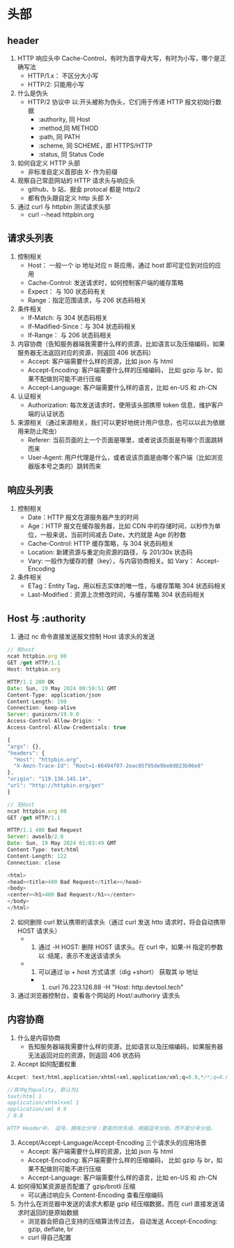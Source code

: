 # 头部

## header

1. HTTP 响应头中 Cache-Control，有时为首字母大写，有时为小写，哪个是正确写法
   - HTTP/1.x： 不区分大小写
   - HTTP/2: 只能用小写
2. 什么是伪头
   - HTTP/2 协议中 以:开头被称为伪头，它们用于传递 HTTP 报文初始行数据
     - :authority, 同 Host
     - :method,同 METHOD
     - :path, 同 PATH
     - :scheme, 同 SCHEME，即 HTTPS/HTTP
     - :status, 同 Status Code
3. 如何自定义 HTTP 头部
   - 非标准自定义首部由 X- 作为前缀
4. 观察自己常逛网站的 HTTP 请求头与响应头
   - github、b 站、掘金 protocal 都是 http/2
   - 都有伪头跟自定义 http 头部 X-
5. 通过 curl 与 httpbin 测试请求头部
   - curl --head httpbin.org

## 请求头列表

1. 控制相关
   - Host： 一般一个 ip 地址对应 n 哥应用，通过 host 即可定位到对应的应用
   - Cache-Control: 发送请求时，如何控制客户端的缓存策略
   - Expect： 与 100 状态码有关
   - Range：指定范围请求，与 206 状态码相关
2. 条件相关
   - If-Match: 与 304 状态码相关
   - If-Madified-Since：与 304 状态码相关
   - If-Range： 与 206 状态码相关
3. 内容协商（告知服务器端我需要什么样的资源，比如语言以及压缩编码，如果服务器无法返回对应的资源，则返回 406 状态码）
   - Accept: 客户端需要什么样的资源，比如 json 与 html
   - Accept-Encoding: 客户端需要什么样的压缩编码， 比如 gzip 与 br，如果不配做则可能不进行压缩
   - Accept-Language: 客户端需要什么样的语言，比如 en-US 和 zh-CN
4. 认证相关
   - Authorization: 每次发送请求时，使用该头部携带 token 信息，维护客户端的认证状态
5. 来源相关（通过来源相关，我们可以更好地统计用户信息，也可以以此为依据用来防止爬虫）
   - Referer: 当前页面的上一个页面是哪里，或者说该页面是有哪个页面跳转而来
   - User-Agent: 用户代理是什么，或者说该页面是由哪个客户端（比如浏览器版本号之类的）跳转而来

## 响应头列表

1. 控制相关
   - Date：HTTP 报文在源服务器产生的时间
   - Age：HTTP 报文在缓存服务器，比如 CDN 中的存储时间，以秒作为单位，一般来说，当前时间减去 Date，大约就是 Age 的秒数
   - Cache-Control: HTTP 缓存策略，与 304 状态码相关
   - Location: 新建资源与重定向资源的路径，与 201/30x 状态码
   - Vary: 一般作为缓存的健（key），与内容协商相关。如 Vary： Accept-Encoding
2. 条件相关
   - ETag：Entity Tag，用以标志实体的唯一性，与缓存策略 304 状态码相关
   - Last-Modified：资源上次修改时间，与缓存策略 304 状态码相关

## Host 与 :authority

1. 通过 nc 命令直接发送报文控制 Host 请求头的发送

```javascript
// 有host
ncat httpbin.org 80
GET /get HTTP/1.1
Host: httpbin.org

HTTP/1.1 200 OK
Date: Sun, 19 May 2024 00:59:51 GMT
Content-Type: application/json
Content-Length: 199
Connection: keep-alive
Server: gunicorn/19.9.0
Access-Control-Allow-Origin: *
Access-Control-Allow-Credentials: true

{
"args": {},
"headers": {
  "Host": "httpbin.org",
  "X-Amzn-Trace-Id": "Root=1-66494f07-2eac85f95de9be0d023b96e8"
},
"origin": "119.136.145.14",
"url": "http://httpbin.org/get"
}

// 无Host
ncat httpbin.org 80
GET /get HTTP/1.1

HTTP/1.1 400 Bad Request
Server: awselb/2.0
Date: Sun, 19 May 2024 01:03:49 GMT
Content-Type: text/html
Content-Length: 122
Connection: close

<html>
<head><title>400 Bad Request</title></head>
<body>
<center><h1>400 Bad Request</h1></center>
</body>
</html>
```

2. 如何删除 curl 默认携带的请求头（通过 curl 发送 htto 请求时，将会自动携带 HOST 请求头）
   - 1. 通过 -H HOST: 删除 HOST 请求头。在 curl 中，如果-H 指定的参数以 :结尾，表示不发送该请求头
   - 1. 可以通过 ip + host 方式请求（dig +short） 获取其 ip 地址
     - 1. curl 76.223.126.88 -H "Host: http.devtool.tech"
3. 通过浏览器控制台，查看各个网站的 Host/:authoriry 请求头

## 内容协商

1. 什么是内容协商
   - 告知服务器端我需要什么样的资源，比如语言以及压缩编码，如果服务器无法返回对应的资源，则返回 406 状态码
1. Accept 如何配置权重

```javascript
Accpet: text/html,application/xhtml+xml,application/xml;q=0.9,*/*;q=0.8

//其中q为quality, 默认为1
text/html 1
application/xhtml+xml 1
application/xml 0.9
/ 0.8

HTTP Header中， 逗号，拥有比分号；更高的优先级，根据逗号分组，而不是分号分组。
```

3. Accept/Accept-Language/Accept-Encoding 三个请求头的应用场景
   - Accept: 客户端需要什么样的资源，比如 json 与 html
   - Accept-Encoding: 客户端需要什么样的压缩编码， 比如 gzip 与 br，如果不配做则可能不进行压缩
   - Accept-Language: 客户端需要什么样的语言，比如 en-US 和 zh-CN
1. 如何得知某资源是否配置了 gzip/brotli 压缩
   - 可以通过响应头 Content-Encoding 查看压缩编码
1. 为什么在浏览器中发送的请求大都是 gzip 经压缩数据，而在 curl 直接发送请求时返回的是原始数据
   - 浏览器会把自己支持的压缩算法传过去， 自动发送 Accept-Encoding: gzip, deflate, br
   - curl 得自己配置
